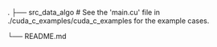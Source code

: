 .
├── src_data_algo     # See the 'main.cu' file in ./cuda_c_examples/cuda_c_examples for the example cases.

└── README.md
